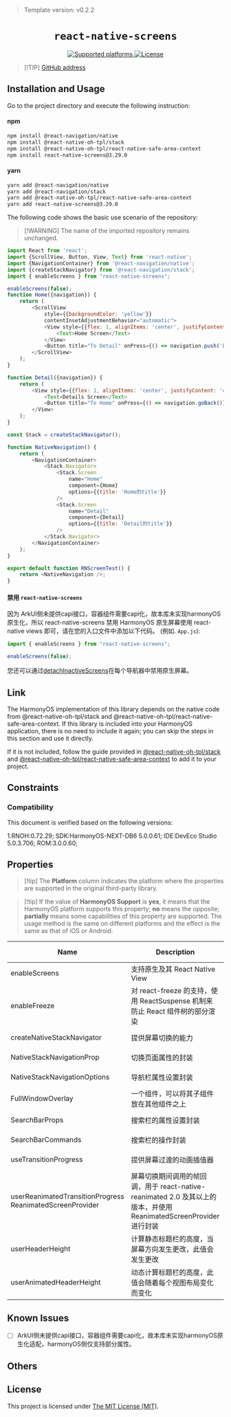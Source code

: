 > Template version: v0.2.2

<p align="center">
  <h1 align="center"> <code>react-native-screens</code> </h1>
</p>
<p align="center">
    <a href="https://github.com/software-mansion/react-native-screens">
        <img src="https://img.shields.io/badge/platforms-iOS%20|%20Android%20|%20tvOS%20|%20Windows%20|%20Web%20|%20harmony%20-lightgrey.svg" alt="Supported platforms" />
    </a>
    <a href="https://github.com/software-mansion/react-native-screens/blob/main/LICENSE">
        <img src="https://img.shields.io/badge/license-MIT-green.svg" alt="License" />
    </a>
</p>

> [!TIP] [GitHub address](https://github.com/software-mansion/react-native-screens)

## Installation and Usage

Go to the project directory and execute the following instruction:

<!-- tabs:start -->

#### **npm**

```bash
npm install @react-navigation/native
npm install @react-native-oh-tpl/stack
npm install @react-native-oh-tpl/react-native-safe-area-context
npm install react-native-screens@3.29.0
```

#### **yarn**

```bash
yarn add @react-navigation/native
yarn add @react-navigation/stack
yarn add @react-native-oh-tpl/react-native-safe-area-context
yarn add react-native-screens@3.29.0
```

<!-- tabs:end -->

The following code shows the basic use scenario of the repository:

> [!WARNING] The name of the imported repository remains unchanged.

```js
import React from 'react';
import {ScrollView, Button, View, Text} from 'react-native';
import {NavigationContainer} from '@react-navigation/native';
import {createStackNavigator} from '@react-navigation/stack';
import { enableScreens } from "react-native-screens";

enableScreens(false);
function Home({navigation}) {
    return (
        <ScrollView
            style={{backgroundColor: 'yellow'}}
            contentInsetAdjustmentBehavior="automatic">
            <View style={{flex: 1, alignItems: 'center', justifyContent: 'center'}}>
                <Text>Home Screen</Text>
            </View>
            <Button title="To Detail" onPress={() => navigation.push('Detail')} />
        </ScrollView>
    );
}

function Detail({navigation}) {
    return (
        <View style={{flex: 1, alignItems: 'center', justifyContent: 'center'}}>
            <Text>Details Screen</Text>
            <Button title="To Home" onPress={() => navigation.goBack()} />
        </View>
    );
}

const Stack = createStackNavigator();

function NativeNavigation() {
    return (
        <NavigationContainer>
            <Stack.Navigator>
                <Stack.Screen
                    name="Home"
                    component={Home}
                    options={{title: 'Home的title'}}
                />
                <Stack.Screen
                    name="Detail"
                    component={Detail}
                    options={{title: 'Detail的title'}}
                />
            </Stack.Navigator>
        </NavigationContainer>
    );
}

export default function RNScreenTest() {
    return <NativeNavigation />;
}

```

#### 禁用 `react-native-screens`

因为 ArkUI侧未提供capi接口，容器组件需要capi化，故本库未实现harmonyOS原生化，所以 react-native-screens 禁用 HarmonyOS 原生屏幕使用 react-native views 即可，请在您的入口文件中添加以下代码。 (例如. `App.js`):

```js
import { enableScreens } from "react-native-screens";

enableScreens(false);
```

您还可以通过[detachInactiveScreens](https://reactnavigation.org/docs/stack-navigator#detachinactivescreens)在每个导航器中禁用原生屏幕。

## Link

The HarmonyOS implementation of this library depends on the native code from @react-native-oh-tpl/stack and @react-native-oh-tpl/react-native-safe-area-context. If this library is included into your HarmonyOS application, there is no need to include it again; you can skip the steps in this section and use it directly.

If it is not included, follow the guide provided in [@react-native-oh-tpl/stack](/en/react-navigation-stack.md) and [@react-native-oh-tpl/react-native-safe-area-context](/en/react-native-safe-area-context.md) to add it to your project.

## Constraints

### Compatibility

This document is verified based on the following versions:

1.RNOH:0.72.29; SDK:HarmonyOS-NEXT-DB6 5.0.0.61; IDE:DevEco Studio 5.0.3.706; ROM:3.0.0.60;

## Properties

> [!tip] The **Platform** column indicates the platform where the properties are supported in the original third-party library.

> [!tip] If the value of **HarmonyOS Support** is **yes**, it means that the HarmonyOS platform supports this property; **no** means the opposite; **partially** means some capabilities of this property are supported. The usage method is the same on different platforms and the effect is the same as that of iOS or Android.

| Name                                                      | Description                                                                           | Type     | Required | Platform    | HarmonyOS Support |
|-----------------------------------------------------------|---------------------------------------------------------------------------------------|----------|----------|-------------|-------------------|
| enableScreens                                             | 支持原生及其 React Native View                                                              | function | No       | iOS Android | Yes               |
| enableFreeze                                              | 对 react-freeze 的支持，使用 ReactSuspense 机制来防止 React 组件树的部分渲染                              | function | No       | iOS Android | Yes               |
| createNativeStackNavigator                                | 提供屏幕切换的能力                                                                             | function | No       | iOS Android | NO                |
| NativeStackNavigationProp                                 | 切换页面属性的封装                                                                             | object   | No       | iOS Android | Yes               |
| NativeStackNavigationOptions                              | 导航栏属性设置封装                                                                             | object   | No       | iOS Android | NO                |
| FullWindowOverlay                                         | 一个组件，可以将其子组件放在其他组件之上                                                                  | object   | No       | iOS Android | NO                |
| SearchBarProps                                            | 搜索栏的属性设置封装                                                                            | object   | No       | iOS Android | NO                |
| SearchBarCommands                                         | 搜索栏的操作封装                                                                              | object   | No       | iOS Android | NO                |
| useTransitionProgress                                     | 提供屏幕过渡的动画插值器                                                                          | function | No       | iOS Android | NO                |
| userReanimatedTransitionProgress ReanimatedScreenProvider | 屏幕切换期间调用的帧回调，用于 react-native-reanimated 2.0 及其以上的版本，并使用 ReanimatedScreenProvider 进行封装 | function | No       | iOS Android | NO                |
| userHeaderHeight                                          | 计算静态标题栏的高度，当屏幕方向发生更改，此值会发生更改                                                          | function | No       | iOS Android | NO                |
| userAnimatedHeaderHeight                                  | 动态计算标题栏的高度，此值会随着每个视图布局变化而变化                                                           | function | No       | iOS Android | NO                |

## Known Issues

- [ ] ArkUI侧未提供capi接口，容器组件需要capi化，故本库未实现harmonyOS原生化适配，harmonyOS侧仅支持部分属性。

## Others

## License

This project is licensed under [The MIT License (MIT)](https://github.com/software-mansion/react-native-screens/blob/main/LICENSE).
